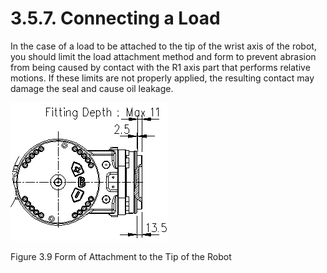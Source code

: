 ﻿# 3.5.7. Connecting a Load

In the case of a load to be attached to the tip of the wrist axis of the robot, you should limit the load attachment method and form to prevent abrasion from being caused by contact with the R1 axis part that performs relative motions. If these limits are not properly applied, the resulting contact may damage the seal and cause oil leakage.


![](../../_assets/그림_3.12_로봇_끝단_취부형태.png  )

Figure 3.9 Form of Attachment to the Tip of the Robot